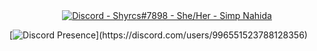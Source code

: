 <div align="center"><a href="https://discord.gg"><img alt="Discord - Shyrcs#7898 - She/Her - Simp Nahida" src=""></a></div>

[![Discord Presence](https://lanyard-profile-readme.vercel.app/api/996551523788128356?theme=light&bg=809ecf&animated=false&hideDiscrim=true&borderRadius=30px&idleMessage=Probably%20doing%20something%20else...)](https://discord.com/users/996551523788128356)
